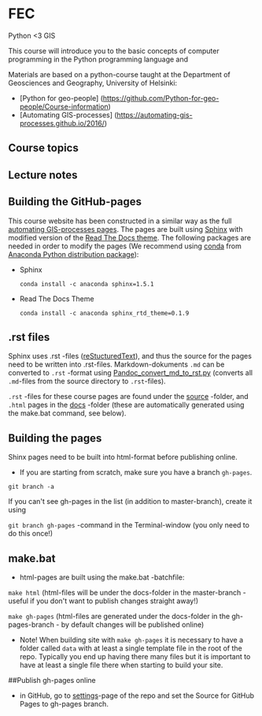 # FEC
Python &lt;3 GIS

This course will introduce you to the basic concepts of computer programming in the Python programming language and 


Materials are based on a python-course taught at the Department of Geosciences and Geography, University of Helsinki:

- [Python for geo-people] (https://github.com/Python-for-geo-people/Course-information)
- [Automating GIS-processes] (https://automating-gis-processes.github.io/2016/)

## Course topics

## Lecture notes

## Building the GitHub-pages

This course website has been constructed in a similar way as the full [automating GIS-processes pages](https://github.com/Automating-GIS-processes/2016).
The pages are built using [Sphinx](http://www.sphinx-doc.org/en/1.4.9/) with modified version of the [Read The Docs theme](http://docs.readthedocs.io/en/latest/theme.html).
The following packages are needed in order to modify the pages (We recommend using [conda](http://conda.pydata.org/docs/using/pkgs.html#install-a-package) from [Anaconda Python distribution package](https://www.continuum.io/downloads)):

 - Sphinx

    ```
    conda install -c anaconda sphinx=1.5.1
    ```

 - Read The Docs Theme

    ```
    conda install -c anaconda sphinx_rtd_theme=0.1.9
    ```

## .rst files

Sphinx uses .rst -files ([reStucturedText](https://en.wikipedia.org/wiki/ReStructuredText)), and thus the source for the pages need to be written into .rst-files.
Markdown-dokuments `.md` can be converted to `.rst` -format using [Pandoc_convert_md_to_rst.py](./Pandoc_convert_md_to_rst) (converts all `.md`-files from the source directory to `.rst`-files).

`.rst` -files for these course pages are found under the [source](/source) -folder, and `.html` pages in the [docs](/docs) -folder (these are automatically generated using the make.bat command, see below).

## Building the pages

Shinx pages need to be built into html-format before publishing online.

- If you are starting from scratch, make sure you have a branch `gh-pages`.

`git branch -a`

If you can't see gh-pages in the list (in addition to master-branch), create it using

`git branch gh-pages` -command in the Terminal-window (you only need to do this once!)

## make.bat

- html-pages are built using the make.bat -batchfile:

`make html` (html-files will be under the docs-folder in the master-branch - useful if you don't want to publish changes straight away!)

`make gh-pages` (html-files are generated under the docs-folder in the gh-pages-branch - by default changes will be published online)

- Note! When building site with `make gh-pages` it is necessary to have a folder called `data` with at least a single template file in the root of the repo. Typically you end up having there many files but it is important to have at least a single file there when starting to build your site.

##Publish gh-pages online

- in GitHub, go to [settings](https://github.com/Automating-GIS-processes/FEC/settings)-page of the repo and set the Source for GitHub Pages to gh-pages branch.


